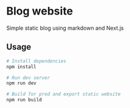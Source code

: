 # Blog website

Simple static blog using markdown and Next.js


## Usage

```bash
# Install dependencies
npm install

# Run dev server
npm run dev

# Build for prod and export static website
npm run build
```
